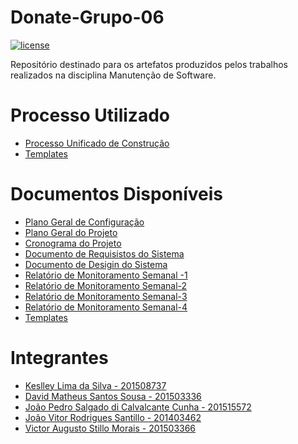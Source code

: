 # Donate-Grupo-06
[![license](https://img.shields.io/github/license/keslleylima/Donate---Grupo-06.svg)](https://github.com/keslleylima/Donate---Grupo-06/blob/master/LICENSE)

Repositório destinado para os artefatos produzidos pelos trabalhos realizados na disciplina Manutenção de Software.

# Processo Utilizado
- [ Processo  Unificado de Construção](https://github.com/keslleylima/Donate---Grupo-06/blob/master/1%C2%BA%20Etapa/1.Processo/PUC-DONATE.pdf)
- [Templates](https://github.com/keslleylima/Donate---Grupo-06/tree/master/1%C2%BA%20Etapa/1.Processo)
# Documentos Disponíveis
  - [Plano Geral de Configuração](https://github.com/keslleylima/Donate---Grupo-06/blob/master/1%C2%BA%20Etapa/2.Projeto/1.2.2Ger%C3%AAncia/PGC-DONATE.pdf)
  - [Plano Geral do Projeto](https://github.com/keslleylima/Donate---Grupo-06/blob/master/1%C2%BA%20Etapa/2.Projeto/1.2.2Ger%C3%AAncia/PGP-DONATE.pdf)
  - [Cronograma do Projeto](https://github.com/keslleylima/Donate---Grupo-06/blob/master/1%C2%BA%20Etapa/2.Projeto/1.2.2Ger%C3%AAncia/CGM-DONATE.pdf)
  - [Documento de Requisistos do Sistema](https://github.com/keslleylima/Donate---Grupo-06/blob/master/1%C2%BA%20Etapa/2.Projeto/1.2.3Requisito/DRS-DONATE.pdf)
  - [Documento de Desigin do Sistema](https://github.com/keslleylima/Donate---Grupo-06/blob/master/1%C2%BA%20Etapa/2.Projeto/1.2.1Design/DDS-DONATE.pdf)
  - [Relatório de Monitoramento Semanal -1](https://github.com/keslleylima/Donate---Grupo-06/blob/master/1%C2%BA%20Etapa/2.Projeto/1.2.4Monitoramento/RMS01-DONATE.docx)
  - [Relatório de Monitoramento Semanal-2](https://github.com/keslleylima/Donate---Grupo-06/blob/master/1%C2%BA%20Etapa/2.Projeto/1.2.4Monitoramento/RMS02-DONATE.docx)
   - [Relatório de Monitoramento Semanal-3](https://github.com/keslleylima/Donate---Grupo-06/blob/master/1%C2%BA%20Etapa/2.Projeto/1.2.4Monitoramento/RMS03-DONATE.docx)
   - [Relatório de Monitoramento Semanal-4](https://github.com/keslleylima/Donate---Grupo-06/blob/master/1%C2%BA%20Etapa/2.Projeto/1.2.4Monitoramento/RMS04-DONATE.docx)
   - [Templates](https://github.com/keslleylima/Donate---Grupo-06/tree/master/1%C2%BA%20Etapa/1.Processo)
# Integrantes 
  - [Keslley Lima da Silva - 201508737](https://github.com/keslleylima)
  - [David Matheus Santos Sousa - 201503336 ](https://github.com/MSSDavid)
  - [João Pedro Salgado di Calvalcante Cunha - 201515572 ](https://github.com/joaopsalgado)
  - [João Vitor Rodrigues Santillo - 201403462 ](https://github.com/jvsantillo) 
  - [Victor Augusto Stillo Morais - 201503366 ](https://github.com/VictorStillo)
  
